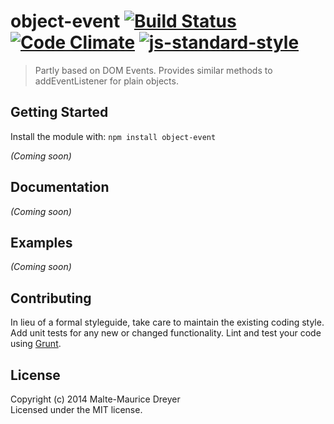 # object-event [![Build Status](https://travis-ci.org/ileri/object-event.svg?branch=master)](https://travis-ci.org/ileri/object-event) [![Code Climate](https://codeclimate.com/github/ileri/object-event/badges/gpa.svg)](https://codeclimate.com/github/ileri/object-event) [![js-standard-style](https://img.shields.io/badge/code%20style-standard-brightgreen.svg?style=flat)](https://github.com/feross/standard)


> Partly based on DOM Events. Provides similar methods to addEventListener for plain objects.


## Getting Started

Install the module with: `npm install object-event`

_(Coming soon)_


## Documentation

_(Coming soon)_


## Examples

_(Coming soon)_


## Contributing

In lieu of a formal styleguide, take care to maintain the existing coding style. Add unit tests for any new or changed functionality. Lint and test your code using [Grunt](http://gruntjs.com).


## License

Copyright (c) 2014 Malte-Maurice Dreyer  
Licensed under the MIT license.
